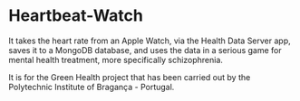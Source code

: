 # Heartbeat-Watch
It takes the heart rate from an Apple Watch, via the Health Data Server app, saves it to a MongoDB database, and uses the data in a serious game for mental health treatment, more specifically schizophrenia.

It is for the Green Health project that has been carried out by the Polytechnic Institute of Bragança - Portugal.
